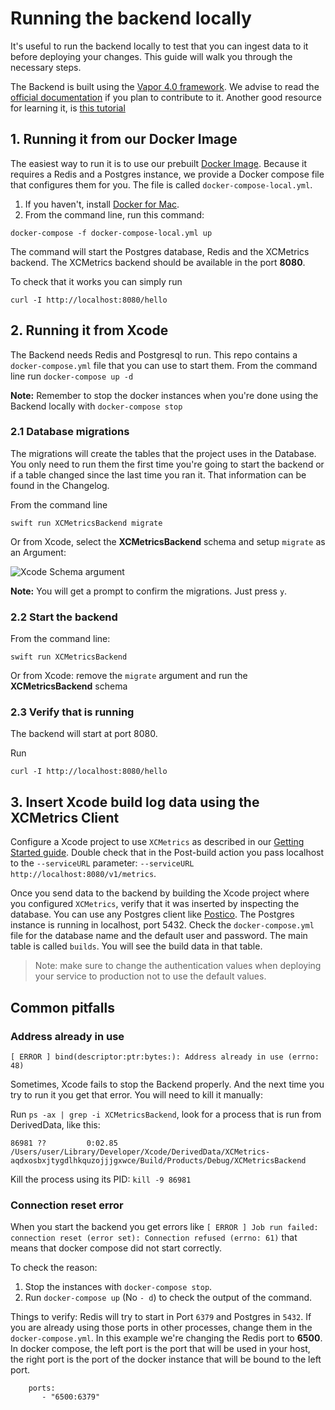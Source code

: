 # Running the backend locally

It's useful to run the backend locally to test that you can ingest data to it before deploying your changes. This guide will walk you through the necessary steps.

The Backend is built using the [Vapor 4.0 framework](https://vapor.codes). We advise to read the [official documentation](https://docs.vapor.codes/4.0/) if you plan to contribute to it. Another good resource for learning it, is [this tutorial](https://www.raywenderlich.com/11555468-getting-started-with-server-side-swift-with-vapor-4)

## 1. Running it from our Docker Image

The easiest way to run it is to use our prebuilt [Docker Image](https://hub.docker.com/r/spotify/xcmetrics). Because it requires a Redis and a Postgres instance, we provide a Docker compose file that configures them for you. The file is called `docker-compose-local.yml`.

1. If you haven't, install [Docker for Mac](https://docs.docker.com/docker-for-mac/).
2. From the command line, run this command:

```
docker-compose -f docker-compose-local.yml up
```

The command will start the Postgres database, Redis and the XCMetrics backend. 
The XCMetrics backend should be available in the port **8080**.

To check that it works you can simply run

```
curl -I http://localhost:8080/hello
```

## 2. Running it from Xcode

The Backend needs Redis and Postgresql to run. This repo contains a `docker-compose.yml` file that you can use to start them. From the command line run
`docker-compose up -d`

**Note:** Remember to stop the docker instances when you're done using the Backend locally with `docker-compose stop`


### 2.1 Database migrations

The migrations will create the tables that the project uses in the Database. You only need to run them the first time you're going to start the backend or if a table changed since the last time you ran it. That information can be found in the Changelog.

From the command line

```
swift run XCMetricsBackend migrate
```

Or from Xcode, select the **XCMetricsBackend** schema and setup `migrate` as an Argument:

![Xcode Schema argument](img/backend-migrate.png)


**Note:** You will get a prompt to confirm the migrations. Just press `y`.

### 2.2 Start the backend

From the command line:

```
swift run XCMetricsBackend
```

Or from Xcode: remove the `migrate` argument and run the **XCMetricsBackend** schema

### 2.3 Verify that is running

The backend will start at port 8080. 

Run 

`curl -I http://localhost:8080/hello`


## 3. Insert Xcode build log data using the XCMetrics Client

Configure a Xcode project to use `XCMetrics` as described in our [Getting Started guide](https://github.com/spotify/XCMetrics/blob/main/docs/Getting%20Started.md). Double check that in the Post-build action you pass localhost to the `--serviceURL` parameter: `--serviceURL http://localhost:8080/v1/metrics`.

Once you send data to the backend by building the Xcode project where you configured `XCMetrics`, verify that it was inserted by inspecting the database. You can use any Postgres client like [Postico](https://eggerapps.at/postico/). The Postgres instance is running in localhost, port 5432. Check the `docker-compose.yml` file for the database name and the default user and password. The main table is called `builds`. You will see the build data in that table.

>Note: make sure to change the authentication values when deploying your service to production not to use the default values.

## Common pitfalls

### Address already in use

`[ ERROR ] bind(descriptor:ptr:bytes:): Address already in use (errno: 48)`

Sometimes, Xcode fails to stop the Backend properly. And the next time you try to run it you get that error. You will need to kill it manually:

Run `ps -ax | grep -i XCMetricsBackend`, look for a process that is run from DerivedData, like this:


`86981 ??         0:02.85 /Users/user/Library/Developer/Xcode/DerivedData/XCMetrics-aqdxosbxjtygdlhkquzojjjgxwce/Build/Products/Debug/XCMetricsBackend`

Kill the process using its PID: `kill -9 86981`


### Connection reset error

When you start the backend you get errors like `[ ERROR ] Job run failed: connection reset (error set): Connection refused (errno: 61)` that means that docker compose did not start correctly.

To check the reason:

1. Stop the instances with `docker-compose stop`.
2. Run `docker-compose up` (No `- d`) to check the output of the command.

Things to verify: Redis will try to start in Port `6379` and Postgres in `5432`. If you are already using those ports in other processes, change them in the `docker-compose.yml`. In this example we're changing the Redis port to **6500**. In docker compose, the left port is the port that will be used in your host, the right port is the port of the docker instance that will be bound to the left port.

```
    ports:
       - "6500:6379"
```

